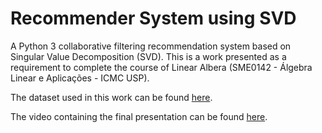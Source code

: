 # Recommender System using SVD
A Python 3 collaborative filtering recommendation system based on Singular Value Decomposition (SVD). This is a work presented as a requirement to complete the course of Linear Albera (SME0142 - Álgebra Linear e Aplicações - ICMC USP).

The dataset used in this work can be found [here](https://grouplens.org/datasets/movielens/20m/).

The video containing the final presentation can be found [here](https://www.youtube.com/watch?v=ZZGmThpO984).
